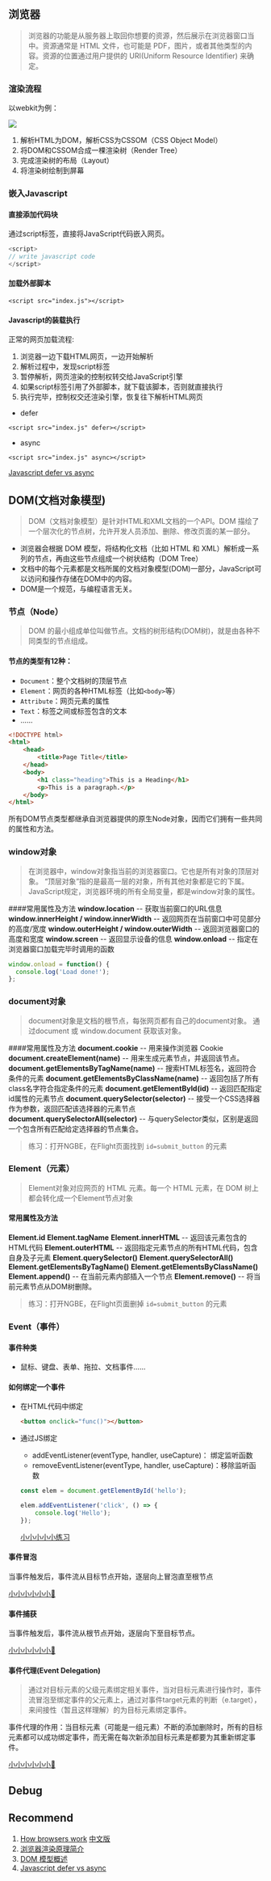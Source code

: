 ## 浏览器
> 浏览器的功能是从服务器上取回你想要的资源，然后展示在浏览器窗口当中。资源通常是 HTML 文件，也可能是 PDF，图片，或者其他类型的内容。资源的位置通过用户提供的 URI(Uniform Resource Identifier) 来确定。


### 渲染流程

以webkit为例：

![](./webkitflow.png)

1. 解析HTML为DOM，解析CSS为CSSOM（CSS Object Model）
2. 将DOM和CSSOM合成一棵渲染树（Render Tree）
3. 完成渲染树的布局（Layout）
4. 将渲染树绘制到屏幕

### 嵌入Javascript

#### 直接添加代码块
通过script标签，直接将JavaScript代码嵌入网页。

```javascript
<script>
// write javascript code
</script>
```

#### 加载外部脚本

```
<script src="index.js"></script>
```

#### Javascript的装载执行
正常的网页加载流程:

1. 浏览器一边下载HTML网页，一边开始解析
2. 解析过程中，发现script标签
3. 暂停解析，网页渲染的控制权转交给JavaScript引擎
4. 如果script标签引用了外部脚本，就下载该脚本，否则就直接执行
5. 执行完毕，控制权交还渲染引擎，恢复往下解析HTML网页

- defer

```
<script src="index.js" defer></script>
```

- async

```
<script src="index.js" async></script>
```
[Javascript defer vs async](http://www.growingwiththeweb.com/2014/02/async-vs-defer-attributes.html)

## DOM(文档对象模型)

>DOM（文档对象模型）是针对HTML和XML文档的一个API。DOM 描绘了一个层次化的节点树，允许开发人员添加、删除、修改页面的某一部分。

- 浏览器会根据 DOM 模型，将结构化文档（比如 HTML 和 XML）解析成一系列的节点，再由这些节点组成一个树状结构（DOM Tree）
- 文档中的每个元素都是文档所属的文档对象模型(DOM)一部分，JavaScript可以访问和操作存储在DOM中的内容。
- DOM是一个规范，与编程语言无关。

### 节点（Node）
>DOM 的最小组成单位叫做节点。文档的树形结构(DOM树)，就是由各种不同类型的节点组成。

#### 节点的类型有12种：
- `Document`：整个文档树的顶层节点
- `Element`：网页的各种HTML标签（比如`<body>`等）
- `Attribute`：网页元素的属性
- `Text`：标签之间或标签包含的文本
- ......

```html
<!DOCTYPE html>
<html>
	<head>
		<title>Page Title</title>
	</head>
	<body>
		<h1 class="heading">This is a Heading</h1>
		<p>This is a paragraph.</p>
	</body>
</html>
```

所有DOM节点类型都继承自浏览器提供的原生Node对象，因而它们拥有一些共同的属性和方法。

### window对象
> 在浏览器中，window对象指当前的浏览器窗口。它也是所有对象的顶层对象。
> “顶层对象”指的是最高一层的对象，所有其他对象都是它的下属。JavaScript规定，浏览器环境的所有全局变量，都是window对象的属性。


####常用属性及方法
**window.location** -- 获取当前窗口的URL信息
**window.innerHeight / window.innerWidth** -- 返回网页在当前窗口中可见部分的高度/宽度
**window.outerHeight / window.outerWidth** -- 返回浏览器窗口的高度和宽度
**window.screen** -- 返回显示设备的信息
**window.onload** -- 指定在浏览器窗口加载完毕时调用的函数

```javascript
window.onload = function() {
  console.log('Load done!');
};
```

### document对象
>document对象是文档的根节点，每张网页都有自己的document对象。
通过document 或 window.document 获取该对象。

####常用属性及方法
**document.cookie** -- 用来操作浏览器 Cookie
**document.createElement(name)** --  用来生成元素节点，并返回该节点。
**document.getElementsByTagName(name)** --  搜索HTML标签名，返回符合条件的元素
**document.getElementsByClassName(name)** --  返回包括了所有class名字符合指定条件的元素
**document.getElementById(id)** --  返回匹配指定id属性的元素节点
**document.querySelector(selector)** --  接受一个CSS选择器作为参数，返回匹配该选择器的元素节点
**document.querySelectorAll(selector)** -- 与querySelector类似，区别是返回一个包含所有匹配给定选择器的节点集合。

> 练习：打开NGBE，在Flight页面找到 `id=submit_button` 的元素

### Element（元素）
>Element对象对应网页的 HTML 元素。每一个 HTML 元素，在 DOM 树上都会转化成一个Element节点对象

#### 常用属性及方法
**Element.id**
**Element.tagName**
**Element.innerHTML** -- 返回该元素包含的HTML代码
**Element.outerHTML** -- 返回指定元素节点的所有HTML代码，包含自身及子元素
**Element.querySelector()**
**Element.querySelectorAll()**
**Element.getElementsByTagName()**
**Element.getElementsByClassName()**
**Element.append()** -- 在当前元素内部插入一个节点
**Element.remove()** -- 将当前元素节点从DOM树删除。


> 练习：打开NGBE，在Flight页面删掉 `id=submit_button` 的元素

### Event（事件）

#### 事件种类

- 鼠标、键盘、表单、拖拉、文档事件......

#### 如何绑定一个事件

- 在HTML代码中绑定

	```html
	<button onclick="func()"></button>
	```
- 通过JS绑定
	- addEventListener(eventType, handler, useCapture)： 绑定监听函数
	- removeEventListener(eventType, handler, useCapture)：移除监听函数

	```javascript
	const elem = document.getElementById('hello');
	
	elem.addEventListener('click', () => {
		console.log('Hello');
	});
	```

	[小小小小小练习](https://codepen.io/anlihuer/pen/bvaxBv?editors=1010)
	
#### 事件冒泡
当事件触发后，事件流从目标节点开始，逐层向上冒泡直至根节点

[小小小小小小🌰](https://codepen.io/anlihuer/pen/GxQMYz?editors=1011)


#### 事件捕获
当事件触发后，事件流从根节点开始，逐层向下至目标节点。

[小小小小小小🌰](https://codepen.io/anlihuer/pen/eMVGxv)


#### 事件代理(Event Delegation)
> 通过对目标元素的父级元素绑定相关事件，当对目标元素进行操作时，事件流冒泡至绑定事件的父元素上，通过对事件target元素的判断（e.target），来间接性（暂且这样理解）的为目标元素绑定事件。

事件代理的作用：当目标元素（可能是一组元素）不断的添加删除时，所有的目标元素都可以成功绑定事件，而无需在每次新添加目标元素是都要为其重新绑定事件。

[小小小小小小🌰](https://codepen.io/anlihuer/pen/OvzwzR?editors=1111)

<!--#### 事件循环（Event Loop）
	同一个DOM上绑定两个事件，order?-->

<!--
#### Some Tips

##### Event.preventDefault()
>如果一个事件没有得到明确的处理，则该事件的默认行为会被阻止。但该事件还会继续冒泡，除非他的某一事件监听器调用`stopPropagation()`或者 `stopImmediatePropagation()`。此外，如果事件的属性`cancelable=false`,则表明该事件没有默认行为，调用该方法无任何作用。

对事件的默认行为的理解:

- 🌰
	一个`type=“submit”`的`button`元素,当触发click事件时，会自动提交表单。
	
	```html
	<button id='btn' type='submit'></button>
	```
	
	```javascript
	document.getElementById('btn').onclick = function(e) {
	    e.preventDefault();
	});
	```
	使用preventDefault可以阻止表单自动提交

- 🌰
	一个`<a></a>`，为其设置Attribut`src='***'`后，当用户点击链接，当前页面会自动跳转至指定页面。现在有一个需求：希望用户点击链接是打开一个新的页面，而非在当前页面跳转
	
	```html
	<a id='link' src="www.google.com"></a>
	```
	
	```javascript
    document.getElementById('link').onclick = function(e) {
        e.preventDefault();
	
        window.open(this.href);
    });
	```

##### Event.stopPropagation()
> 阻止事件冒泡

##### return false
- event.preventDefault()
- event.stopPropagation()
- 跳出当前函数、循环，不在执行之后的逻辑代码。
	-->
	
## Debug
## Recommend
1. [How browsers work](http://taligarsiel.com/Projects/howbrowserswork1.htm)
   [中文版](https://www.html5rocks.com/zh/tutorials/internals/howbrowserswork)
2. [浏览器渲染原理简介](https://coolshell.cn/articles/9666.html)
3. [DOM 模型概述](http://javascript.ruanyifeng.com/dom/node.html)
4. [Javascript defer vs async](http://www.growingwiththeweb.com/2014/02/async-vs-defer-attributes.html)
